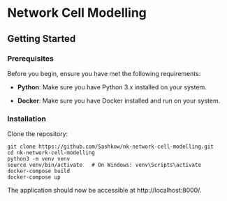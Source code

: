 # Network Cell Modelling
## Getting Started
### Prerequisites
Before you begin, ensure you have met the following requirements:

- **Python**: Make sure you have Python 3.x installed on your system.

- **Docker**: Make sure you have Docker installed and run on your system.


### Installation
Clone the repository:

```shell
git clone https://github.com/Sashkow/nk-network-cell-modelling.git
cd nk-network-cell-modelling
python3 -m venv venv
source venv/bin/activate   # On Windows: venv\Scripts\activate
docker-compose build
docker-compose up
```
The application should now be accessible at http://localhost:8000/.